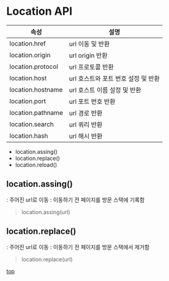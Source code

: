 # Location API

속성 | 설명
---|---
location.href      | url 이동 및 반환
location.origin    | url origin 반환
location.protocol  | url 프로토콜 반환
location.host      | url 호스트와 포트 번호 설정 및 반환
location.hostname  | url 호스트 이름 설정 및 반환
location.port      | url 포트 번호 반환
location.pathname  | url 경로 반환
location.search    | url 쿼리 반환  
location.hash      | url 해시 반환  


- location.assing()
- location.replace()
- location.reload()



## location.assing()
: 주어진 url로 이동
: 이동하기 전 페이지를 방문 스택에 기록함

> location.assing(url)



## location.replace()
: 주어진 url로 이동
: 이동하기 전 페이지를 방문 스택에서 제거함

> location.replace(url)



[top](#)
